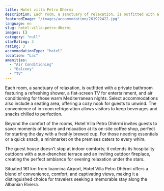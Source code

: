 ```yaml
---
title: Hotel villa Petro Dhërmi
description: Each room, a sanctuary of relaxation, is outfitted with a private bathroom featuring a refreshing shower, a flat-screen TV for entertainment, and air conditioni
featuredImage: "/images/accommodation/261922422.jpg"
language: en
slug: hotel-villa-petro-dhermi
images: []
category: "null"
starRating: 3
rating: 3
accommodationType: "hotel"
location: "Lac"
amenities:
  - "Air Conditioning"
  - "Balcony"
  - "TV"
---
```


Each room, a sanctuary of relaxation, is outfitted with a private bathroom featuring a refreshing shower, a flat-screen TV for entertainment, and air conditioning for those warm Mediterranean nights. Select accommodations also include a seating area, offering a cozy nook for guests to unwind. The convenience of in-room refrigeration allows visitors to keep beverages and snacks chilled to perfection.

Beyond the comfort of the rooms, Hotel Villa Petro Dhërmi invites guests to savor moments of leisure and relaxation at its on-site coffee shop, perfect for starting the day with a freshly brewed cup. For those needing essentials or a quick snack, a minimarket on the premises caters to every whim.

The guest house doesn't stop at indoor comforts; it extends its hospitality outdoors with a sun-drenched terrace and an inviting outdoor fireplace, creating the perfect ambiance for evening relaxation under the stars.

Situated 161 km from Ioannina Airport, Hotel Villa Petro Dhërmi offers a blend of convenience, comfort, and captivating views, making it a distinguished choice for travelers seeking a memorable stay along the Albanian Riviera.

